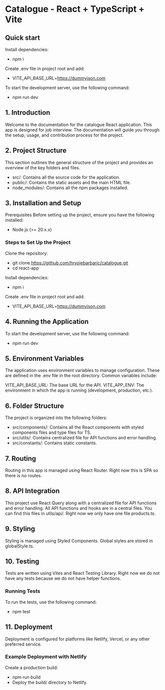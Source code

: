 # Catalogue - React + TypeScript + Vite

## Quick start

Install dependencies:

- npm i

Create .env file in project root and add:

- VITE_API_BASE_URL=https://dummyjson.com

To start the development server, use the following command:

- npm run dev

## 1. Introduction

Welcome to the documentation for the catalogue React application. This app is designed for job interview. The documentation will guide you through the setup, usage, and contribution process for the project.

## 2. Project Structure

This section outlines the general structure of the project and provides an overview of the key folders and files.

- src/: Contains all the source code for the application.
- public/: Contains the static assets and the main HTML file.
- node_modules/: Contains all the npm packages installed.

## 3. Installation and Setup

Prerequisites
Before setting up the project, ensure you have the following installed:

- Node.js (>= 20.x.x)

### Steps to Set Up the Project

Clone the repository:

- git clone https://github.com/hrvojebarbaric/catalogue.git
- cd react-app

Install dependencies:

- npm i

Create .env file in project root and add:

- VITE_API_BASE_URL=https://dummyjson.com

## 4. Running the Application

To start the development server, use the following command:

- npm run dev

## 5. Environment Variables

The application uses environment variables to manage configuration. These are defined in the .env file in the root directory. Common variables include:

VITE_API_BASE_URL: The base URL for the API.
VITE_APP_ENV: The environment in which the app is running (development, production, etc.).

## 6. Folder Structure

The project is organized into the following folders:

- src/components/: Contains all the React components with styled components files and type files for TS.
- src/utils/: Contains centralized file for API functions and error handling.
- src/constants/: Contains static constants.

## 7. Routing

Routing in this app is managed using React Router. Right now this is SPA so there is no routes.

## 8. API Integration

This project use React Query along with a centralized file for API functions and error handling. All API functions and hooks are in a central files. You can find this files in utils/api/. Right now we only have one file products.ts.

## 9. Styling

Styling is managed using Styled Components. Global styles are stored in globalStyle.ts.

## 10. Testing

Tests are written using Vites and React Testing Library.
Right now we do not have any tests because we do not have helper functions.

### Running Tests

To run the tests, use the following command:

- npm test

## 11. Deployment

Deployment is configured for platforms like Netlify, Vercel, or any other preferred service.

### Example Deployment with Netlify

Create a production build:

- npm run build
- Deploy the build/ directory to Netlify.
